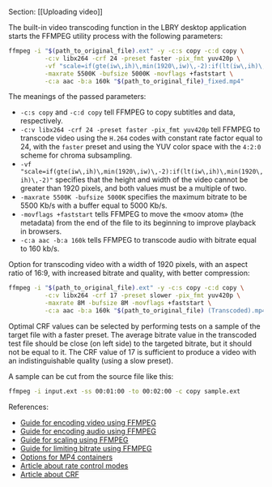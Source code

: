 Section: [[Uploading video]]

The built-in video transcoding function in the LBRY desktop application starts the
FFMPEG utility process with the following parameters:

```bash
ffmpeg -i "$(path_to_original_file).ext" -y -c:s copy -c:d copy \
          -c:v libx264 -crf 24 -preset faster -pix_fmt yuv420p \
          -vf "scale=if(gte(iw\,ih)\,min(1920\,iw)\,-2):if(lt(iw\,ih)\,min(1920\,ih)\,-2)" \
          -maxrate 5500K -bufsize 5000K -movflags +faststart \
          -c:a aac -b:a 160k "$(path_to_original_file)_fixed.mp4"
```

The meanings of the passed parameters:

- `-c:s copy` and `-c:d copy` tell FFMPEG to copy subtitles and data, respectively.
- `-c:v libx264 -crf 24 -preset faster -pix_fmt yuv420p` tell FFMPEG to transcode video
  using the `H.264` codes with constant rate factor equal to 24, with the `faster` preset
  and using the YUV color space with the `4:2:0` scheme for chroma subsampling.
- `-vf "scale=if(gte(iw\,ih)\,min(1920\,iw)\,-2):if(lt(iw\,ih)\,min(1920\,ih)\,-2)"`
  specifies that the height and width of the video cannot be greater than 1920 pixels,
  and both values must be a multiple of two.
- `-maxrate 5500K -bufsize 5000K` specifies the maximum bitrate to be 5500 Kb/s with a
  buffer equal to 5000 Kb/s.
- `-movflags +faststart` tells FFMPEG to move the «moov atom» (the metadata) from the end
  of the file to its beginning to improve playback in browsers.
- `-c:a aac -b:a 160k` tells FFMPEG to transcode audio with bitrate equal to 160 kb/s.

Option for transcoding video with a width of 1920 pixels, with an aspect ratio of 16:9,
with increased bitrate and quality, with better compression:

```bash
ffmpeg -i "$(path_to_original_file).ext" -y -c:s copy -c:d copy \
          -c:v libx264 -crf 17 -preset slower -pix_fmt yuv420p \
          -maxrate 8M -bufsize 8M -movflags +faststart \
          -c:a aac -b:a 160k "$(path_to_original_file) (Transcoded).mp4"
```

Optimal CRF values can be selected by performing tests on a sample of the target file with
a faster preset. The average bitrate value in the transcoded test file should be close
(on left side) to the targeted bitrate, but it should not be equal to it. The CRF value
of 17 is sufficient to produce a video with an indistinguishable quality
(using a slow preset).

A sample can be cut from the source file like this:

```bash
ffmpeg -i input.ext -ss 00:01:00 -to 00:02:00 -c copy sample.ext
```

References:
- [Guide for encoding video using FFMPEG](https://trac.ffmpeg.org/wiki/Encode/H.264)
- [Guide for encoding audio using FFMPEG](https://trac.ffmpeg.org/wiki/Encode/AAC)
- [Guide for scaling using FFMPEG](https://trac.ffmpeg.org/wiki/Scaling)
- [Guide for limiting bitrate using FFMPEG](https://trac.ffmpeg.org/wiki/Limiting%20the%20output%20bitrate)
- [Options for MP4 containers](https://ffmpeg.org/ffmpeg-formats.html#Options-9)
- [Article about rate control modes](https://slhck.info/articles/rate-control)
- [Article about CRF](https://slhck.info/articles/crf)
